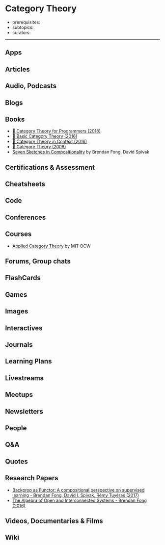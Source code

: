 # Category Theory

- prerequisites:
- subtopics:
- curators:

------

## Apps

## Articles

## Audio, Podcasts

## Blogs

## Books

- [📖 Category Theory for Programmers (2018)](https://github.com/hmemcpy/milewski-ctfp-pdf)
- [📖 Basic Category Theory (2016)](https://arxiv.org/pdf/1612.09375.pdf)
- [📖 Category Theory in Context (2016)](http://www.math.jhu.edu/~eriehl/context.pdf)
- [📖 Category Theory (2006)](http://angg.twu.net/MINICATS/awodey__category_theory.pdf)
- [Seven Sketches in Compositionality](https://ocw.mit.edu/courses/mathematics/18-s097-applied-category-theory-january-iap-2019/lecture-videos-and-readings/18-s097iap19textbook.pdf) by Brendan Fong, David Spivak

## Certifications & Assessment

## Cheatsheets

## Code

## Conferences

## Courses

- [Applied Category Theory](https://ocw.mit.edu/courses/mathematics/18-s097-applied-category-theory-january-iap-2019/index.htm) by MIT OCW

## Forums, Group chats

## FlashCards

## Games

## Images

## Interactives

## Journals

## Learning Plans

## Livestreams

## Meetups

## Newsletters

## People

## Q&A

## Quotes

## Research Papers

- [Backprop as Functor: A compositional perspective on supervised learning - Brendan Fong, David I. Spivak, Rémy Tuyéras (2017)](https://arxiv.org/abs/1711.10455)
- [The Algebra of Open and Interconnected Systems - Brendan Fong (2016)](https://arxiv.org/abs/1609.05382)

## Videos, Documentaries & Films

## Wiki
